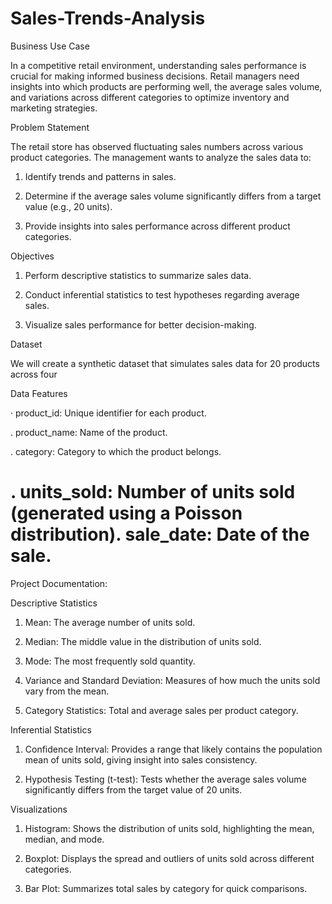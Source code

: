 # Sales-Trends-Analysis

Business Use Case

In a competitive retail environment, understanding sales performance is crucial for making
informed business decisions. Retail managers need insights into which products are
performing well, the average sales volume, and variations across different categories to
optimize inventory and marketing strategies.

Problem Statement

The retail store has observed fluctuating sales numbers across various product categories.
The management wants to analyze the sales data to:

1. Identify trends and patterns in sales.

2. Determine if the average sales volume significantly differs from a target value (e.g.,
20 units).

3. Provide insights into sales performance across different product categories.

Objectives

1. Perform descriptive statistics to summarize sales data.

2. Conduct inferential statistics to test hypotheses regarding average sales.

3. Visualize sales performance for better decision-making.

Dataset

We will create a synthetic dataset that simulates sales data for 20 products across four

Data Features

· product_id: Unique identifier for each product.

. product_name: Name of the product.

. category: Category to which the product belongs.

. units_sold: Number of units sold (generated using a Poisson distribution).
sale_date: Date of the sale.
================================================

Project Documentation:

Descriptive Statistics

1. Mean: The average number of units sold.

2. Median: The middle value in the distribution of units sold.

3. Mode: The most frequently sold quantity.

4. Variance and Standard Deviation: Measures of how much the units sold vary from
the mean.

5. Category Statistics: Total and average sales per product category.

Inferential Statistics

1. Confidence Interval: Provides a range that likely contains the population mean of
units sold, giving insight into sales consistency.

2. Hypothesis Testing (t-test): Tests whether the average sales volume significantly
differs from the target value of 20 units.

Visualizations

1. Histogram: Shows the distribution of units sold, highlighting the mean, median, and
mode.

2. Boxplot: Displays the spread and outliers of units sold across different categories.
3. Bar Plot: Summarizes total sales by category for quick comparisons.
